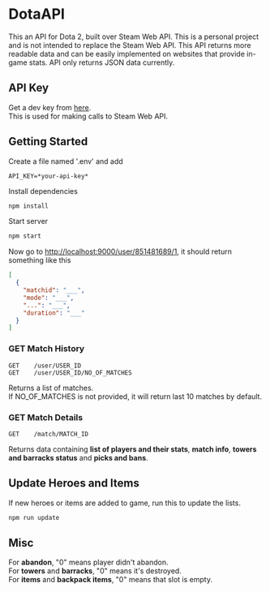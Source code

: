 # DotaAPI

This an API for Dota 2, built over Steam Web API. This is a personal project and is not intended to replace the Steam Web API. This API returns more readable data and can be easily implemented on websites that provide in-game stats. API only returns JSON data currently.

## API Key

Get a dev key from [here](http://steamcommunity.com/dev/apikey).\
This is used for making calls to Steam Web API.

## Getting Started

Create a file named '.env' and add

```
API_KEY=*your-api-key*
```

Install dependencies

```sh
npm install
```

Start server

```sh
npm start
```

Now go to [http://localhost:9000/user/851481689/1](http://localhost:9000/user/851481689/1), it should return something like this

```json
[
  {
    "matchid": "___",
    "mode": "___",
    "...": "___",
    "duration": "___"
  }
]
```

### GET Match History

```
GET    /user/USER_ID
GET    /user/USER_ID/NO_OF_MATCHES
```

Returns a list of matches.\
If NO_OF_MATCHES is not provided, it will return last 10 matches by default.

### GET Match Details

```
GET    /match/MATCH_ID
```

Returns data containing **list of players and their stats**, **match info**, **towers and barracks status** and **picks and bans**.

## Update Heroes and Items

If new heroes or items are added to game, run this to update the lists.

```sh
npm run update
```

## Misc

For **abandon**, "0" means player didn't abandon.\
For **towers** and **barracks**, "0" means it's destroyed.\
For **items** and **backpack items**, "0" means that slot is empty.